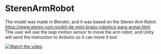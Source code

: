 # SterenArmRobot
The model was made in Blender, and it was based on the Steren Arm Robot https://www.steren.com.mx/kit-de-mini-brazo-robotico-para-armar.html. 
THe user will use the leap motion sensor to move the arm robot, and Unity will send the instruction to Arduino so it can move it too!

[![Watch the video](http://i3.ytimg.com/vi/cF03x47em4A/maxresdefault.jpg)](https://www.youtube.com/embed/cF03x47em4A)
